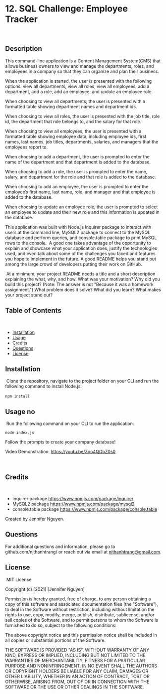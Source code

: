 # 12. SQL Challenge: Employee Tracker
​
## Description 

This command-line application is a Content Management System(CMS) that allows business owners to view and manage the departments, roles, and employees in a company so that they can organize and plan their business.

When the application is started, the user is presented with the following options: view all departments, view all roles, view all employees, add a department, add a role, add an employee, and update an employee role.

When choosing to view all departments, the user is presented with a formatted table showing department names and department ids.

When choosing to view all roles, the user is presented with the job title, role id, the department that role belongs to, and the salary for that role.

When choosing to view all employees, the user is presented with a formatted table showing employee data, including employee ids, first names, last names, job titles, departments, salaries, and managers that the employees report to.

When choosing to add a department, the user is prompted to enter the name of the department and that department is added to the database.

When choosing to add a role, the user is prompted to enter the name, salary, and department for the role and that role is added to the database.

When choosing to add an employee, the user is prompted to enter the employee’s first name, last name, role, and manager and that employee is added to the database.

When choosing to update an employee role, the user is prompted to select an employee to update and their new role and this information is updated in the database.

This application was built with Node.js Inquirer package to interact with users at the command line, MySQL2 package to connect to the MySQL database and perform queries, and console.table package to print MySQL rows to the console.
​
A good one takes advantage of the opportunity to explain and showcase what your application does, justify the technologies used, and even talk about some of the challenges you faced and features you hope to implement in the future. A good README helps you stand out among the large crowd of developers putting their work on GitHub.

​
At a minimum, your project README needs a title and a short description explaining the what, why, and how. What was your motivation? Why did you build this project? (Note: The answer is not "Because it was a homework assignment.") What problem does it solve? What did you learn? What makes your project stand out? 

## Table of Contents
​
* [Installation](#installation)
* [Usage](#usage)
* [Credits](#credits)
* [Questions](#questions)
* [License](#license)
​
​
## Installation
​
Clone the repository, navigate to the project folder on your CLI and run the following command to install Node.js:

```npm install```
​
## Usage no
​
Run the following command on your CLI to run the application:

```node index.js```

Follow the prompts to create your company database!

Video Demonstration: https://youtu.be/Zqo4QObZ0s0

​
## Credits
​
* Inquirer package https://www.npmjs.com/package/inquirer
* MySQL2 package https://www.npmjs.com/package/mysql2
* console.table package https://www.npmjs.com/package/console.table

Created by Jennifer Nguyen.

## Questions
For additional questions and information, please go to github.com/njthanhtrang/
or reach out via email at njthanhtrang@gmail.com.

## License
​
MIT License

Copyright (c) [2021] [Jennifer Nguyen]

Permission is hereby granted, free of charge, to any person obtaining a copy
of this software and associated documentation files (the "Software"), to deal
in the Software without restriction, including without limitation the rights
to use, copy, modify, merge, publish, distribute, sublicense, and/or sell
copies of the Software, and to permit persons to whom the Software is
furnished to do so, subject to the following conditions:

The above copyright notice and this permission notice shall be included in all
copies or substantial portions of the Software.

THE SOFTWARE IS PROVIDED "AS IS", WITHOUT WARRANTY OF ANY KIND, EXPRESS OR
IMPLIED, INCLUDING BUT NOT LIMITED TO THE WARRANTIES OF MERCHANTABILITY,
FITNESS FOR A PARTICULAR PURPOSE AND NONINFRINGEMENT. IN NO EVENT SHALL THE
AUTHORS OR COPYRIGHT HOLDERS BE LIABLE FOR ANY CLAIM, DAMAGES OR OTHER
LIABILITY, WHETHER IN AN ACTION OF CONTRACT, TORT OR OTHERWISE, ARISING FROM,
OUT OF OR IN CONNECTION WITH THE SOFTWARE OR THE USE OR OTHER DEALINGS IN THE
SOFTWARE.
​
​
